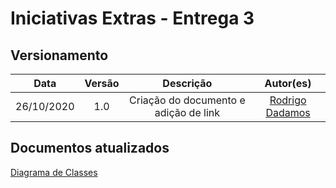 # Iniciativas Extras - Entrega 3

## Versionamento
| Data | Versão | Descrição | Autor(es) |
|:----:|:------:|:---------:|:---------:|
| 26/10/2020 | 1.0 | Criação do documento e adição de link | [Rodrigo Dadamos](https://github.com/Rdadamos) |

## Documentos atualizados

<a href="https://unbarqdsw.github.io/2020.1_G5_Diario_da_Saude/diagrama_de_classes/">Diagrama de Classes</a>
